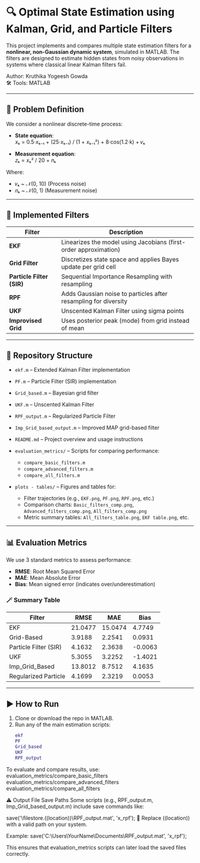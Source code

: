 # 🔍 Optimal State Estimation using Kalman, Grid, and Particle Filters

This project implements and compares multiple state estimation filters for a **nonlinear, non-Gaussian dynamic system**, simulated in MATLAB. The filters are designed to estimate hidden states from noisy observations in systems where classical linear Kalman filters fail.

Author: Kruthika Yogeesh Gowda  
🛠️ Tools: MATLAB

---

## 🧠 Problem Definition

We consider a nonlinear discrete-time process:

- **State equation**:  
  𝑥ₖ = 0.5·𝑥ₖ₋₁ + (25·𝑥ₖ₋₁) / (1 + 𝑥ₖ₋₁²) + 8·cos(1.2·k) + 𝑣ₖ

- **Measurement equation**:  
  𝑧ₖ = 𝑥ₖ² / 20 + 𝑛ₖ

Where:
- 𝑣ₖ ~ 𝒩(0, 10) (Process noise)
- 𝑛ₖ ~ 𝒩(0, 1) (Measurement noise)

---

## 🧠 Implemented Filters

| Filter      | Description |
|-------------|-------------|
| **EKF**     | Linearizes the model using Jacobians (first-order approximation) |
| **Grid Filter** | Discretizes state space and applies Bayes update per grid cell |
| **Particle Filter (SIR)** | Sequential Importance Resampling with resampling |
| **RPF**     | Adds Gaussian noise to particles after resampling for diversity |
| **UKF**     | Unscented Kalman Filter using sigma points |
| **Improvised Grid** | Uses posterior peak (mode) from grid instead of mean |

---

## 📁 Repository Structure

- `ekf.m` – Extended Kalman Filter implementation  
- `PF.m` – Particle Filter (SIR) implementation  
- `Grid_based.m` – Bayesian grid filter  
- `UKF.m` – Unscented Kalman Filter  
- `RPF_output.m` – Regularized Particle Filter  
- `Imp_Grid_based_output.m` – Improved MAP grid-based filter  
- `README.md` – Project overview and usage instructions

- `evaluation_metrics/` – Scripts for comparing performance:
  - `compare_basic_filters.m`  
  - `compare_advanced_filters.m`  
  - `compare_all_filters.m`  

- `plots - tables/` – Figures and tables for:
  - Filter trajectories (e.g., `EKF.png`, `PF.png`, `RPF.png`, etc.)  
  - Comparison charts: `Basic_filters_comp.png`, `Advanced_filters_comp.png`, `All_filters_comp.png`  
  - Metric summary tables: `All_filters_table.png`, `EKF table.png`, etc.

---

## 📊 Evaluation Metrics

We use 3 standard metrics to assess performance:

- **RMSE**: Root Mean Squared Error  
- **MAE**: Mean Absolute Error  
- **Bias**: Mean signed error (indicates over/underestimation)

### 🪄 Summary Table

| Filter                   | RMSE    | MAE    | Bias    |
|--------------------------|---------|--------|---------|
| EKF                      | 21.0477 | 15.0474 | 4.7749  |
| Grid-Based               |  3.9188 |  2.2541 | 0.0931  |
| Particle Filter (SIR)    |  4.1632 |  2.3638 | -0.0063 |
| UKF                      |  5.3055 |  3.2252 | -1.4021 |
| Imp_Grid_Based           | 13.8012 |  8.7512 | 4.1635  |
| Regularized Particle     |  4.1699 |  2.3219 | 0.0053  |


---


## ▶️ How to Run

1. Clone or download the repo in MATLAB.
2. Run any of the main estimation scripts:
   ```matlab
   ekf
   PF
   Grid_based
   UKF
   RPF_output
To evaluate and compare results, use:
evaluation_metrics/compare_basic_filters
evaluation_metrics/compare_advanced_filters
evaluation_metrics/compare_all_filters

⚠️ Output File Save Paths
Some scripts (e.g., RPF_output.m, Imp_Grid_based_output.m) include save commands like:

save('\\filestore.((location))\\RPF_output.mat', 'x_rpf');
🔁 Replace ((location)) with a valid path on your system.

Example:
save('C:\\Users\\YourName\\Documents\\RPF_output.mat', 'x_rpf');

This ensures that evaluation_metrics scripts can later load the saved files correctly.

